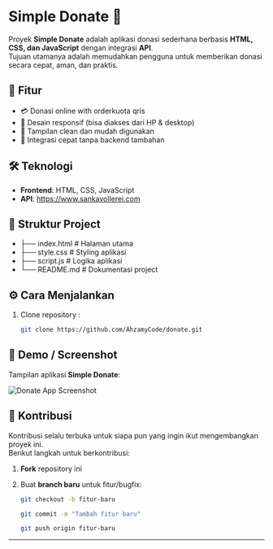 # Simple Donate 💸

Proyek **Simple Donate** adalah aplikasi donasi sederhana berbasis **HTML, CSS, dan JavaScript** dengan integrasi **API**.  
Tujuan utamanya adalah memudahkan pengguna untuk memberikan donasi secara cepat, aman, dan praktis.

## 🚀 Fitur
- 💳 Donasi online with orderkuota qris
- 📱 Desain responsif (bisa diakses dari HP & desktop)
- 🎨 Tampilan clean dan mudah digunakan
- 🔗 Integrasi cepat tanpa backend tambahan

## 🛠️ Teknologi
- **Frontend**: HTML, CSS, JavaScript
- **API**: https://www.sankavollerei.com

## 📂 Struktur Project
- ├── index.html # Halaman utama
- ├── style.css # Styling aplikasi
- ├── script.js # Logika aplikasi
- └── README.md # Dokumentasi project


## ⚙️ Cara Menjalankan
1. Clone repository :
   ```bash
   git clone https://github.com/AhzamyCode/donate.git

## 📸 Demo / Screenshot

Tampilan aplikasi **Simple Donate**:

![Donate App Screenshot]([https://ibb.co.com/zWtwFZJy](https://i.postimg.cc/JtwHVzrV/donate.png))

## 🤝 Kontribusi

Kontribusi selalu terbuka untuk siapa pun yang ingin ikut mengembangkan proyek ini.  
Berikut langkah untuk berkontribusi:

1. **Fork** repository ini  
2. Buat **branch baru** untuk fitur/bugfix:  
   ```bash
   git checkout -b fitur-baru
   ```
   ```bash
   git commit -m "Tambah fitur baru"
    ```
    
   ```bash
   git push origin fitur-baru
   ```

   
---

